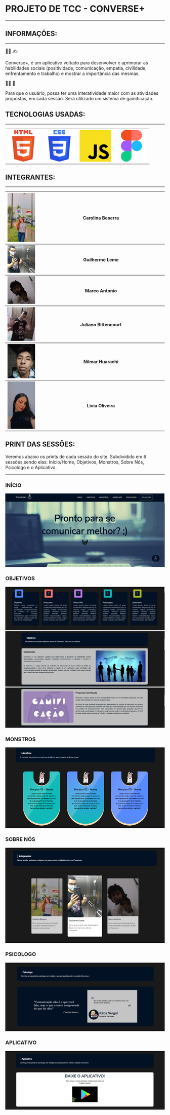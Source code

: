 <h1>PROJETO DE TCC - CONVERSE+</h1>
<hr>

<h2>INFORMAÇÕES: </h2>
<hr>

:man_student: :writing_hand:	
<p>Converse+, é um aplicativo voltado para desenvolver e aprimorar as habilidades sociais (positividade, comunicação, empatia, civilidade, enfrentamento e trabalho) e mostrar a importância das mesmas.</p>

:face_exhaling: :eyes:	
<p>Para que o usuário, possa ter uma interatividade maior com as atividades propostas, em cada sessão. Será utilizado um sistema de gamificação.</p>


<h2>TECNOLOGIAS USADAS:</h2>
<hr>

<table>
    <th>
        <img src="img/readme/html.png" width="100px" heigth="100px">
    </th>
    <th>    
        <img src="img/readme/css.png" width="100px" heigth="100px">
    </th>
    <th>
        <img src="img/readme/js.png" width="100px" heigth="100px">
    </th>
    <th>
        <img src="img/readme/figma.png" width="100px" heigth="100px">
    </th>
</table>

<h2>INTEGRANTES:</h2>
<hr>

<table>
    <th>
        <img src="img/integrantes/carol.jpeg" width="150px" heigth="150px">
    </th>
    <th width="80%">
        <strong>Carolina Beserra</strong>
    </th>
    <tr>
        <th>
            <img src="img/integrantes/gui.jpg" width="150px" heigth="150px">
        <th width="80%">
            <strong>Guilherme Leme</strong>
        </th>
    <tr>
        <th>
            <img src="img/integrantes/marco.jpg" width="150px" heigth="150px">
        </th>
        <th width="80%">
            <strong>Marco Antonio</strong>
        </th>
    <tr>
    <tr>
        <th>
            <img src="img/integrantes/juliano.jpeg" width="150px" heigth="150px">
        </th>
        <th width="80%">
            <strong>Juliano Bittencourt</strong>
        </th>
    <tr>
    <tr>
        <th>
            <img src="img/integrantes/nilmar.jpeg" width="150px" heigth="150px">
        </th>
        <th width="80%">
            <strong>Nilmar Huarachi</strong>
        </th>
    <tr>
    <tr>
        <th>
            <img src="img/integrantes/livia.jpeg" width="150px" heigth="150px">
        </th>
        <th width="80%">
            <strong>Livia Oliveira</strong>
        </th>
    <tr>
</table>

<h2>PRINT DAS SESSÕES: </h2>
<p>Veremos abaixo os prints de cada sessão do site. Subdividido em 6 sessões,sendo elas: Início/Home, Objetivos, Monstros, Sobre Nós, Psicologo e o Aplicativo.</p>
<hr>

<h3>INÍCIO</h3>
    <center>
        <img src="img/readme/inicio.png">
    </center>
<h3>OBJETIVOS</h3>
    <center>
        <img src="img/readme/objetivo1.png">
        <img src="img/readme/objetivo2.png">
        <img src="img/readme/objetivo3.png">
    </center>
<h3>MONSTROS</h3>
    <center>
        <img src="img/readme/monstros.png">
    </center>
<h3>SOBRE NÓS</h3>
    <center>
        <img src="img/readme/integrantes.png">
    </center>
<h3>PSICOLOGO</h3>
    <center>
        <img src="img/readme/psicologos.png">
    </center>
<h3>APLICATIVO</h3>
    <center>
        <img src="img/readme/aplicativo.png">
    </center>